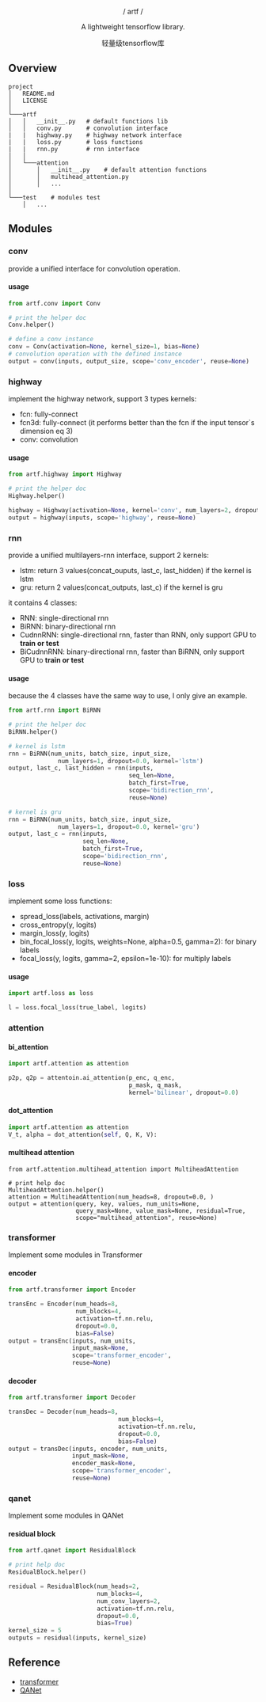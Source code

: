 <p align="center">/ artf /</p>

<p align="center">A lightweight tensorflow library.</p>

<p align="center">轻量级tensorflow库</p>

## Overview
```
project
│   README.md
│   LICENSE    
│
└───artf
│   │   __init__.py   # default functions lib
│   │   conv.py       # convolution interface 
|   |   highway.py    # highway network interface
|   |   loss.py       # loss functions
|   |   rnn.py        # rnn interface
│   │
│   └───attention
│       │   __init__.py    # default attention functions
│       │   multihead_attention.py
│       │   ...
│   
└───test    # modules test
    │   ...
```

## Modules

### conv
provide a unified interface for convolution operation.

#### usage
```python
from artf.conv import Conv

# print the helper doc
Conv.helper()

# define a conv instance
conv = Conv(activation=None, kernel_size=1, bias=None)
# convolution operation with the defined instance
output = conv(inputs, output_size, scope='conv_encoder', reuse=None)
```

### highway
implement the highway network, support 3 types kernels:
- fcn: fully-connect
- fcn3d: fully-connect (it performs better than the fcn if the input tensor`s dimension eq 3)
- conv: convolution

#### usage
```python
from artf.highway import Highway

# print the helper doc
Highway.helper()

highway = Highway(activation=None, kernel='conv', num_layers=2, dropout=0.0)
output = highway(inputs, scope='highway', reuse=None)
```

### rnn
provide a unified multilayers-rnn interface, support 2 kernels:
- lstm: return 3 values(concat_ouputs, last_c, last_hidden) if the kernel is lstm
- gru: return 2 values(concat_outputs, last_c) if the kernel is gru

it contains 4 classes:
- RNN: single-directional rnn
- BiRNN: binary-directional rnn
- CudnnRNN: single-directional rnn, faster than RNN, only support GPU to **train or test**
- BiCudnnRNN: binary-directional rnn, faster than BiRNN, only support GPU to **train or test**

#### usage
because the 4 classes have the same way to use, I only give an example.
```python
from artf.rnn import BiRNN

# print the helper doc
BiRNN.helper()

# kernel is lstm
rnn = BiRNN(num_units, batch_size, input_size,
              num_layers=1, dropout=0.0, kernel='lstm')
output, last_c, last_hidden = rnn(inputs,
                                  seq_len=None,
                                  batch_first=True,
                                  scope='bidirection_rnn',
                                  reuse=None)

# kernel is gru
rnn = BiRNN(num_units, batch_size, input_size,
              num_layers=1, dropout=0.0, kernel='gru')
output, last_c = rnn(inputs,
                     seq_len=None,
                     batch_first=True,
                     scope='bidirection_rnn',
                     reuse=None)
```

### loss
implement some loss functions:

- spread_loss(labels, activations, margin)
- cross_entropy(y, logits)
- margin_loss(y, logits)
- bin_focal_loss(y, logits, weights=None, alpha=0.5, gamma=2): for binary labels
- focal_loss(y, logits, gamma=2, epsilon=1e-10): for multiply labels

#### usage
```python
import artf.loss as loss

l = loss.focal_loss(true_label, logits)
```

### attention

#### bi_attention
```python
import artf.attention as attention

p2p, q2p = attentoin.ai_attention(p_enc, q_enc,
                                  p_mask, q_mask,
                                  kernel='bilinear', dropout=0.0)
```

#### dot_attention
```python
import artf.attention as attention
V_t, alpha = dot_attention(self, Q, K, V):
```

#### multihead attention
```python3
from artf.attention.multihead_attention import MultiheadAttention

# print help doc
MultiheadAttention.helper()
attention = MultiheadAttention(num_heads=8, dropout=0.0, )
output = attention(query, key, values, num_units=None,
                   query_mask=None, value_mask=None, residual=True,
                   scope="multihead_attention", reuse=None)
```

### transformer
Implement some modules in Transformer

#### encoder
```python
from artf.transformer import Encoder

transEnc = Encoder(num_heads=8,
                   num_blocks=4,
                   activation=tf.nn.relu,
                   dropout=0.0,
                   bias=False)
output = transEnc(inputs, num_units,
                  input_mask=None,
                  scope='transformer_encoder',
                  reuse=None)
```
#### decoder
```python
from artf.transformer import Decoder

transDec = Decoder(num_heads=8,
                               num_blocks=4,
                               activation=tf.nn.relu,
                               dropout=0.0,
                               bias=False)
output = transDec(inputs, encoder, num_units,
                  input_mask=None,
                  encoder_mask=None,
                  scope='transformer_encoder',
                  reuse=None)
```

### qanet
Implement some modules in QANet

#### residual block
```python
from artf.qanet import ResidualBlock

# print help doc
ResidualBlock.helper()

residual = ResidualBlock(num_heads=2,
                         num_blocks=4,
                         num_conv_layers=2,
                         activation=tf.nn.relu,
                         dropout=0.0,
                         bias=True)
kernel_size = 5
outputs = residual(inputs, kernel_size)

```

## Reference
- [transformer](https://github.com/Kyubyong/transformer)
- [QANet](https://github.com/NLPLearn/QANet)
